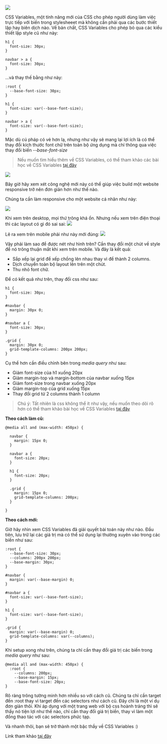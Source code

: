 ![](https://images.viblo.asia/564c89ef-b5ab-49a2-8426-898b98b233c5.gif)

CSS Variables, một tính năng mới của CSS cho phép người dùng làm việc trực tiếp với biến trong stylesheeet mà không cần phải qua các bước thiết lập hay biên dịch nào. Về bản chất, CSS Variables cho phép bỏ qua các kiểu thiết lập style cũ như này:

```
h1 {  
  font-size: 30px;  
}

navbar > a {  
  font-size: 30px;  
}
```

...và thay thế bằng như này:

```
:root {  
  --base-font-size: 30px;  
}

h1 {  
  font-size: var(--base-font-size);  
}

navbar > a {  
  font-size: var(--base-font-size);  
}
```

Mặc dù cú pháp có vẻ hơn lạ, nhưng như vậy sẽ mang lại lợi ích là có thể thay đổi kích thước font chữ trên toàn bộ ứng dụng mà chỉ thông qua việc thay đổi biến *--base-font-size*


> Nếu muốn tìm hiểu thêm về CSS Variables, có thể tham khảo các bài học về CSS Variables [tại đây](https://scrimba.com/g/gcssvariables)

![](https://images.viblo.asia/91cde8d3-af09-44a1-a6fb-f0591af10de1.png)

Bây giờ hãy xem xét công nghệ mới này có thể giúp việc build một website responsive trở nên đơn giản hơn như thế nào.

Chúng ta cần làm responsive cho một website cá nhân như này:

![](https://images.viblo.asia/7fe3c45a-2cdf-43df-916d-20afbc1bd1c6.png)

Khi xem trên desktop, mọi thứ trông khá ổn. Nhưng nếu xem trên điện thoại thì các layout có gì đó sai sai:
![](https://images.viblo.asia/859b36a7-d454-4818-830e-68cb6f0034af.png)

Lẽ ra xem trên mobile phải như này mới đúng:
![](https://images.viblo.asia/d1a0510d-ab23-4722-9fba-290166ed6e3e.png)

Vậy phải làm sao để được nét như hình trên?
Cần thay đổi một chút về style để nó trông thuận mắt khi xem trên mobile. Và đây là kết quả:
* Sắp xếp lại grid để xếp chồng lên nhau thay vì để thành 2 columns.
* Dịch chuyển toàn bộ layout lên trên một chút.
* Thu nhỏ font chữ.

Để có kết quả như trên, thay đổi css như sau:

```
h1 {  
  font-size: 30px;  
}

#navbar {  
  margin: 30px 0;  
}

#navbar a {  
  font-size: 30px;  
}

.grid {  
  margin: 30px 0;  
  grid-template-columns: 200px 200px;  
}
```

Cụ thể hơn cần điều chỉnh bên trong *media query* như sau:

* Giảm font-size của h1 xuống 20px
* Giảm margin-top và margin-bottom của navbar xuống 15px
* Giảm font-size trong navbar xuống 20px
* Giảm margin-top của grid xuống 15px
* Thay đổi grid từ 2 columns thành 1 column

> Chú ý: Tất nhiên là css không thể ít như vậy, nếu muốn theo dõi rõ hơn có thể tham khảo bài học về CSS Variables  [tại đây](https://scrimba.com/g/gcssvariables)

**Theo cách làm cũ:**

```
@media all and (max-width: 450px) {  

  navbar {  
    margin: 15px 0;  
  }  

  navbar a {  
    font-size: 20px;  
  }  

  h1 {  
    font-size: 20px;  
  }

  .grid {  
    margin: 15px 0;  
    grid-template-columns: 200px;  
  }

}
```

**Theo cách mới:**

Giờ hãy nhìn xem CSS Variables đã giải quyết bài toán này như nào. Đầu tiên, lưu trữ lại các giá trị mà có thể sử dụng lại thường xuyên vào trong các biến như sau:

```
:root {  
  --base-font-size: 30px;  
  --columns: 200px 200px;  
  --base-margin: 30px;  
}

#navbar {  
  margin: var(--base-margin) 0;  
}

#navbar a {  
  font-size: var(--base-font-size);  
}

h1 {  
  font-size: var(--base-font-size);  
}

.grid {  
  margin: var(--base-margin) 0;  
  grid-template-columns: var(--columns);  
}
```

Khi setup xong như trên, chúng ta chỉ cần thay đổi giá trị các biến trong *media query* như sau:

```
@media all and (max-width: 450px) {  
  :root {  
    --columns: 200px;  
    --base-margin: 15px;  
    --base-font-size: 20px;  
}
```

Rõ ràng trông tường minh hơn nhiều so với cách cũ. Chúng ta chỉ cần target đến :root thay vì target đến các selectors như cách cũ.
Đây chỉ là một ví dụ đơn giản thôi. Khi áp dụng với một trang web với bộ css hoành tráng thì sẽ thấy nó tiện lợi như thế nào, chỉ cần thay đổi giá trị biến, thay vì làm một đống thao tác với các selectors phức tạp.

Và nhanh thôi, bạn sẽ trở thành một bậc thầy về CSS Variables :)

Link tham khảo [tại đây](https://dev.to/scrimba/how-to-make-responsiveness-super-simple-with-css-variables-1gnm)